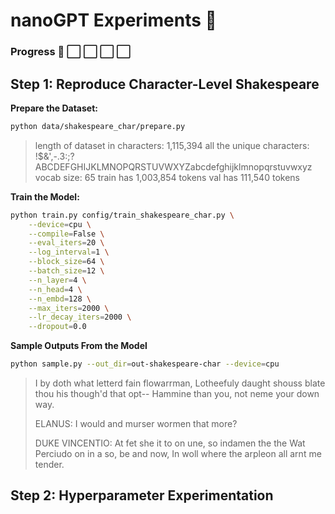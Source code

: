 # nanoGPT Experiments 🦉

### Progress 🦉 ⬜ ⬜ ⬜ ⬜

## Step 1: Reproduce Character-Level Shakespeare

**Prepare the Dataset:**
```bash
python data/shakespeare_char/prepare.py
```
> length of dataset in characters: 1,115,394
all the unique characters: 
!$&',-.3:;?ABCDEFGHIJKLMNOPQRSTUVWXYZabcdefghijklmnopqrstuvwxyz
vocab size: 65
train has 1,003,854 tokens
val has 111,540 tokens

**Train the Model:**
```bash
python train.py config/train_shakespeare_char.py \
    --device=cpu \
    --compile=False \
    --eval_iters=20 \
    --log_interval=1 \
    --block_size=64 \
    --batch_size=12 \
    --n_layer=4 \
    --n_head=4 \
    --n_embd=128 \
    --max_iters=2000 \
    --lr_decay_iters=2000 \
    --dropout=0.0
```
**Sample Outputs From the Model**
```bash
python sample.py --out_dir=out-shakespeare-char --device=cpu
```
> I by doth what letterd fain flowarrman,
Lotheefuly daught shouss blate thou his though'd that opt--
Hammine than you, not neme your down way. 
>
>ELANUS:
I would and murser wormen that more?
>
>DUKE VINCENTIO:
At fet she it to on une, so indamen the the
Wat Perciudo on in a so, be and now,
In woll where the arpleon all arnt me tender.

## Step 2: Hyperparameter Experimentation
